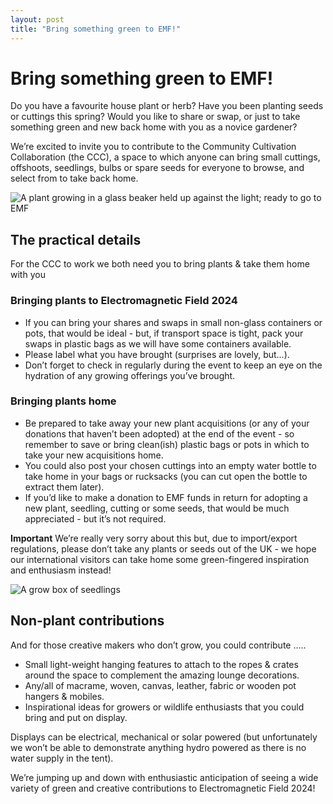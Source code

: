 ```yaml
---
layout: post
title: "Bring something green to EMF!"
---
```


# Bring something green to EMF!
Do you have a favourite house plant or herb?  Have you been planting seeds or cuttings this spring?  Would you like to share or swap, or just to take something green and new back home with you as a novice gardener?

We’re excited to invite you to contribute to the Community Cultivation Collaboration (the CCC), a space to which anyone can bring small cuttings, offshoots, seedlings, bulbs or spare seeds for everyone to browse, and select from to take back home.

![A plant growing in a glass beaker held up against the light; ready to go to EMF](../../../../images/2024-05-ccc-pot-plant.png "A plant for EMF")

## The practical details

For the CCC to work we both need you to bring plants & take them home with you

### Bringing plants to Electromagnetic Field 2024

* If you can bring your shares and swaps in small non-glass containers or pots, that would be ideal - but, if transport space is tight, pack your swaps in plastic bags as we will have some containers available.  
* Please label what you have brought (surprises are lovely, but…).
* Don’t forget to check in regularly during the event to keep an eye on the hydration of any growing offerings you’ve brought.
 
### Bringing plants home

* Be prepared to take away your new plant acquisitions (or any of your donations that haven’t been adopted) at the end of the event - so remember to save or bring clean(ish) plastic bags or pots in which to take your new acquisitions home.   
* You could also post your chosen cuttings into an empty water bottle to take home in your bags or rucksacks (you can cut open the bottle to extract them later).
* If you’d like to make a donation to EMF funds in return for adopting a new plant, seedling, cutting or some seeds, that would be much appreciated - but it’s not required.

**Important**
We’re really very sorry about this but, due to import/export regulations, please don’t take any plants or seeds out of the UK - we hope our international visitors can take home some green-fingered inspiration and enthusiasm instead!

![A grow box of seedlings](../../../../images/2024-05-ccc-seedlings.png "seedlings ready to go")

## Non-plant contributions
And for those creative makers who don’t grow, you could contribute ….. 
* Small light-weight hanging features to attach to the ropes & crates around the space to complement the amazing lounge decorations.
* Any/all of macrame, woven, canvas, leather, fabric or wooden pot hangers & mobiles.
* Inspirational ideas for growers or wildlife enthusiasts that you could bring and put on display.

Displays can be electrical, mechanical or solar powered (but unfortunately we won’t be able to demonstrate anything hydro powered as there is no water supply in the tent).

We’re jumping up and down with enthusiastic anticipation of seeing a wide variety of green and creative contributions to Electromagnetic Field 2024!
